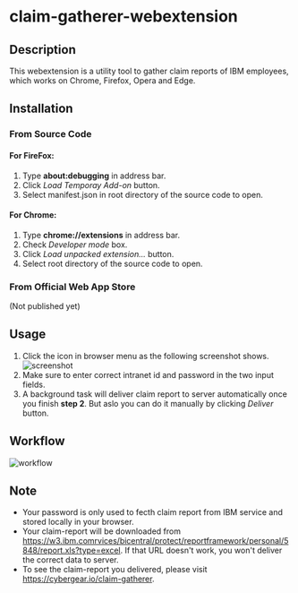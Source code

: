 # claim-gatherer-webextension
## Description
This webextension is a utility tool to gather claim reports of IBM employees, which works on Chrome, Firefox, Opera and Edge.

## Installation
### From Source Code
#### For FireFox:
  1. Type **about:debugging** in address bar.
  2. Click *Load Temporay Add-on* button.
  3. Select manifest.json in root directory of the source code to open.

#### For Chrome:
  1. Type **chrome://extensions** in address bar.
  2. Check *Developer mode* box.
  3. Click *Load unpacked extension...* button.
  4. Select root directory of the source code to open.

### From Official Web App Store
(Not published yet)

## Usage
  1. Click the icon in browser menu as the following screenshot shows.
  ![screenshot](https://github.com/binartist/claim-gatherer-webextension/blob/master/screenshot.png)
  2. Make sure to enter correct intranet id and password in the two input fields. 
  3. A background task will deliver claim report to server automatically once you finish **step 2**. But aslo you can do it manually by clicking *Deliver* button. 

## Workflow
![workflow](https://raw.githubusercontent.com/binartist/claim-gatherer-webextension/master/workflow.png)

## Note 
* Your password is only used to fecth claim report from IBM service and stored locally in your browser.
* Your claim-report will be downloaded from https://w3.ibm.comrvices/bicentral/protect/reportframework/personal/5848/report.xls?type=excel. If that URL doesn't work, you won't deliver the correct data to server.
* To see the claim-report you delivered, please visit https://cybergear.io/claim-gatherer.
